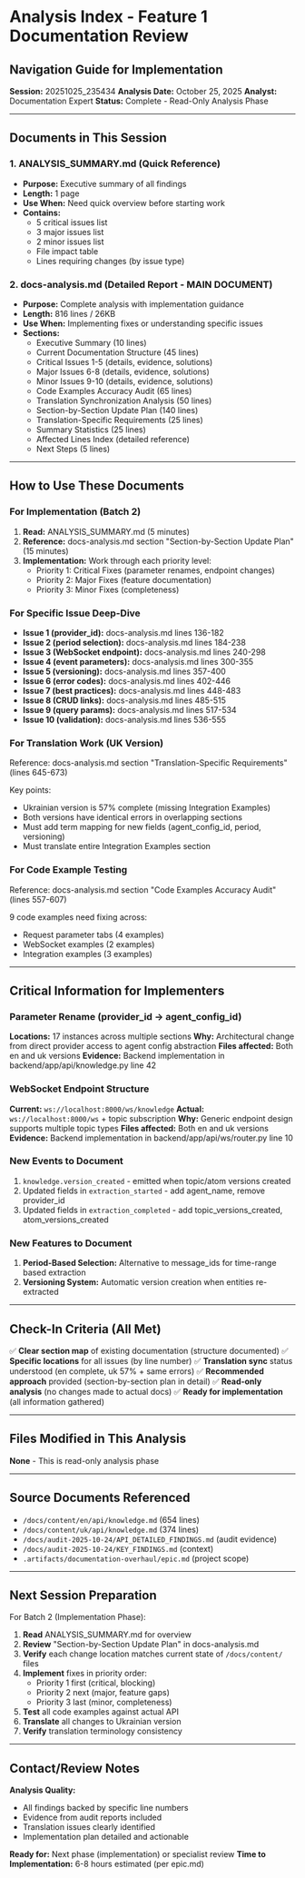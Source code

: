 # Analysis Index - Feature 1 Documentation Review
## Navigation Guide for Implementation

**Session:** 20251025_235434
**Analysis Date:** October 25, 2025
**Analyst:** Documentation Expert
**Status:** Complete - Read-Only Analysis Phase

---

## Documents in This Session

### 1. **ANALYSIS_SUMMARY.md** (Quick Reference)
- **Purpose:** Executive summary of all findings
- **Length:** 1 page
- **Use When:** Need quick overview before starting work
- **Contains:**
  - 5 critical issues list
  - 3 major issues list
  - 2 minor issues list
  - File impact table
  - Lines requiring changes (by issue type)

### 2. **docs-analysis.md** (Detailed Report - MAIN DOCUMENT)
- **Purpose:** Complete analysis with implementation guidance
- **Length:** 816 lines / 26KB
- **Use When:** Implementing fixes or understanding specific issues
- **Sections:**
  - Executive Summary (10 lines)
  - Current Documentation Structure (45 lines)
  - Critical Issues 1-5 (details, evidence, solutions)
  - Major Issues 6-8 (details, evidence, solutions)
  - Minor Issues 9-10 (details, evidence, solutions)
  - Code Examples Accuracy Audit (65 lines)
  - Translation Synchronization Analysis (50 lines)
  - Section-by-Section Update Plan (140 lines)
  - Translation-Specific Requirements (25 lines)
  - Summary Statistics (25 lines)
  - Affected Lines Index (detailed reference)
  - Next Steps (5 lines)

---

## How to Use These Documents

### For Implementation (Batch 2)

1. **Read:** ANALYSIS_SUMMARY.md (5 minutes)
2. **Reference:** docs-analysis.md section "Section-by-Section Update Plan" (15 minutes)
3. **Implementation:** Work through each priority level:
   - Priority 1: Critical Fixes (parameter renames, endpoint changes)
   - Priority 2: Major Fixes (feature documentation)
   - Priority 3: Minor Fixes (completeness)

### For Specific Issue Deep-Dive

- **Issue 1 (provider_id):** docs-analysis.md lines 136-182
- **Issue 2 (period selection):** docs-analysis.md lines 184-238
- **Issue 3 (WebSocket endpoint):** docs-analysis.md lines 240-298
- **Issue 4 (event parameters):** docs-analysis.md lines 300-355
- **Issue 5 (versioning):** docs-analysis.md lines 357-400
- **Issue 6 (error codes):** docs-analysis.md lines 402-446
- **Issue 7 (best practices):** docs-analysis.md lines 448-483
- **Issue 8 (CRUD links):** docs-analysis.md lines 485-515
- **Issue 9 (query params):** docs-analysis.md lines 517-534
- **Issue 10 (validation):** docs-analysis.md lines 536-555

### For Translation Work (UK Version)

Reference: docs-analysis.md section "Translation-Specific Requirements" (lines 645-673)

Key points:
- Ukrainian version is 57% complete (missing Integration Examples)
- Both versions have identical errors in overlapping sections
- Must add term mapping for new fields (agent_config_id, period, versioning)
- Must translate entire Integration Examples section

### For Code Example Testing

Reference: docs-analysis.md section "Code Examples Accuracy Audit" (lines 557-607)

9 code examples need fixing across:
- Request parameter tabs (4 examples)
- WebSocket examples (2 examples)
- Integration examples (3 examples)

---

## Critical Information for Implementers

### Parameter Rename (provider_id → agent_config_id)
**Locations:** 17 instances across multiple sections
**Why:** Architectural change from direct provider access to agent config abstraction
**Files affected:** Both en and uk versions
**Evidence:** Backend implementation in backend/app/api/knowledge.py line 42

### WebSocket Endpoint Structure
**Current:** `ws://localhost:8000/ws/knowledge`
**Actual:** `ws://localhost:8000/ws` + topic subscription
**Why:** Generic endpoint design supports multiple topic types
**Files affected:** Both en and uk versions
**Evidence:** Backend implementation in backend/app/api/ws/router.py line 10

### New Events to Document
1. `knowledge.version_created` - emitted when topic/atom versions created
2. Updated fields in `extraction_started` - add agent_name, remove provider_id
3. Updated fields in `extraction_completed` - add topic_versions_created, atom_versions_created

### New Features to Document
1. **Period-Based Selection:** Alternative to message_ids for time-range based extraction
2. **Versioning System:** Automatic version creation when entities re-extracted

---

## Check-In Criteria (All Met)

✅ **Clear section map** of existing documentation (structure documented)
✅ **Specific locations** for all issues (by line number)
✅ **Translation sync** status understood (en complete, uk 57% + same errors)
✅ **Recommended approach** provided (section-by-section plan in detail)
✅ **Read-only analysis** (no changes made to actual docs)
✅ **Ready for implementation** (all information gathered)

---

## Files Modified in This Analysis
**None** - This is read-only analysis phase

---

## Source Documents Referenced
- `/docs/content/en/api/knowledge.md` (654 lines)
- `/docs/content/uk/api/knowledge.md` (374 lines)
- `/docs/audit-2025-10-24/API_DETAILED_FINDINGS.md` (audit evidence)
- `/docs/audit-2025-10-24/KEY_FINDINGS.md` (context)
- `.artifacts/documentation-overhaul/epic.md` (project scope)

---

## Next Session Preparation

For Batch 2 (Implementation Phase):

1. **Read** ANALYSIS_SUMMARY.md for overview
2. **Review** "Section-by-Section Update Plan" in docs-analysis.md
3. **Verify** each change location matches current state of `/docs/content/` files
4. **Implement** fixes in priority order:
   - Priority 1 first (critical, blocking)
   - Priority 2 next (major, feature gaps)
   - Priority 3 last (minor, completeness)
5. **Test** all code examples against actual API
6. **Translate** all changes to Ukrainian version
7. **Verify** translation terminology consistency

---

## Contact/Review Notes

**Analysis Quality:**
- All findings backed by specific line numbers
- Evidence from audit reports included
- Translation issues clearly identified
- Implementation plan detailed and actionable

**Ready for:** Next phase (implementation) or specialist review
**Time to Implementation:** 6-8 hours estimated (per epic.md)
